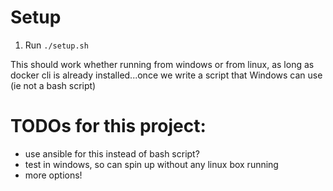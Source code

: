 # Setup

1. Run `./setup.sh`

This should work whether running from windows or from linux, as long as docker cli is already installed...once we write a script that Windows can use (ie not a bash script)

# TODOs for this project:
- use ansible for this instead of bash script?
- test in windows, so can spin up without any linux box running
- more options!


